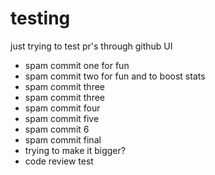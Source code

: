 # testing

just trying to test pr's through github UI

* spam commit one for fun
* spam commit two for fun and to boost stats
* spam commit three
* spam commit three
* spam commit four
* spam commit five
* spam commit 6
* spam commit final
* trying to make it bigger?
* code review test
